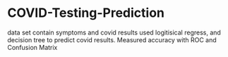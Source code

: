 # COVID-Testing-Prediction
data set contain symptoms and covid results used logitisical regress, and decision tree to predict covid results. Measured accuracy with ROC and Confusion Matrix

